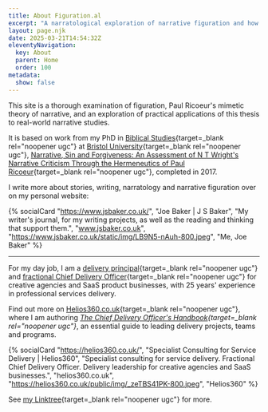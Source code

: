 ```yaml
---
title: About Figuration.al
excerpt: "A narratological exploration of narrative figuration and how stories affect who we are."
layout: page.njk
date: 2025-03-21T14:54:32Z
eleventyNavigation:
  key: About
  parent: Home
  order: 100
metadata:
  show: false
---
```


This site is a thorough examination of figuration, Paul Ricoeur's mimetic theory of narrative, and an exploration of practical applications of this thesis to real-world narrative studies.

It is based on work from my PhD in [Biblical Studies](http://www.bristol.ac.uk/religion/){target=_blank rel="noopener ugc"} at [Bristol University](http://www.bristol.ac.uk/){target=_blank rel="noopener ugc"}, [Narrative, Sin and Forgiveness: An Assessment of N T Wright's Narrative Criticism Through the Hermeneutics of Paul Ricoeur](https://pmt-eu.hosted.exlibrisgroup.com/primo-explore/fulldisplay?docid=44BU_LMS_DS001029670&context=L&vid=44BU_VU1&search_scope=default_scope&tab=default_tab&lang=en_US){target=_blank rel="noopener ugc"}, completed in 2017.

I write more about stories, writing, narratology and narrative figuration over on my personal website:

{% socialCard "https://www.jsbaker.co.uk/", "Joe Baker | J S Baker", "My writer's journal, for my writing projects, as well as the reading and thinking that support them.", "www.jsbaker.co.uk", "https://www.jsbaker.co.uk/static/img/LB9N5-nAuh-800.jpeg", "Me, Joe Baker" %}

---

For my day job, I am a [delivery principal](https://helios360.co.uk/){target=_blank rel="noopener ugc"} and [fractional Chief Delivery Officer](https://helios360.co.uk/fractional/){target=_blank rel="noopener ugc"} for creative agencies and SaaS product businesses, with 25 years' experience in professional services delivery.

Find out more on [Helios360.co.uk](https://helios360.co.uk/){target=_blank rel="noopener ugc"}, where I am authoring *[The Chief Delivery Officer's Handbook](https://helios360.co.uk/handbook/){target=_blank rel="noopener ugc"}*, an essential guide to leading delivery projects, teams and programs.

{% socialCard "https://helios360.co.uk/", "Specialist Consulting for Service Delivery | Helios360", "Specialist consulting for service delivery. Fractional Chief Delivery Officer. Delivery leadership for creative agencies and SaaS businesses.", "helios360.co.uk", "https://helios360.co.uk/public/img/_zeTBS41PK-800.jpeg", "Helios360" %}

See [my Linktree](https://linktr.ee/joesb){target=_blank rel="noopener ugc"} for more.
